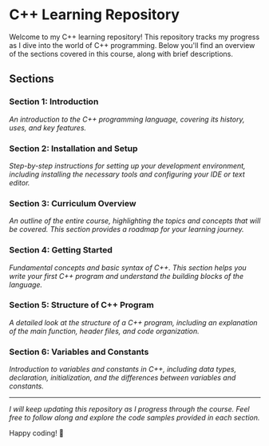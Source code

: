 # C++ Learning Repository

Welcome to my C++ learning repository! This repository tracks my progress as I dive into the world of C++ programming. Below you'll find an overview of the sections covered in this course, along with brief descriptions.

## Sections

### Section 1: Introduction
*An introduction to the C++ programming language, covering its history, uses, and key features.*

### Section 2: Installation and Setup
*Step-by-step instructions for setting up your development environment, including installing the necessary tools and configuring your IDE or text editor.*

### Section 3: Curriculum Overview
*An outline of the entire course, highlighting the topics and concepts that will be covered. This section provides a roadmap for your learning journey.*

### Section 4: Getting Started
*Fundamental concepts and basic syntax of C++. This section helps you write your first C++ program and understand the building blocks of the language.*

### Section 5: Structure of C++ Program
*A detailed look at the structure of a C++ program, including an explanation of the main function, header files, and code organization.*

### Section 6: Variables and Constants
*Introduction to variables and constants in C++, including data types, declaration, initialization, and the differences between variables and constants.*

---

*I will keep updating this repository as I progress through the course. Feel free to follow along and explore the code samples provided in each section.*

Happy coding! 🚀
